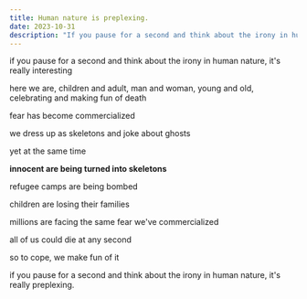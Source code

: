 ```yaml
---
title: Human nature is preplexing.
date: 2023-10-31
description: "If you pause for a second and think about the irony in human nature, it's really interesting."
---
```

if you pause for a second and think about the irony in human nature, it's really interesting

here we are, children and adult, man and woman, young and old, celebrating and making fun of death

fear has become commercialized

we dress up as skeletons and joke about ghosts

yet at the same time

**innocent are being turned into skeletons**

refugee camps are being bombed

children are losing their families

millions are facing the same fear we've commercialized

all of us could die at any second

so to cope, we make fun of it

if you pause for a second and think about the irony in human nature, it's really preplexing.